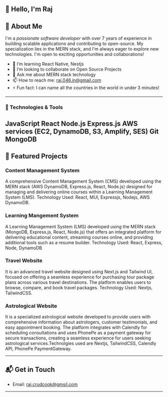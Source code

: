 ## 👋 Hello, I'm Raj

## 🚀 About Me
I'm a *passionate software developer* with over 7 years of experience in building scalable applications and contributing to open-source. My specialization lies in the MERN stack, and I'm always eager to explore new technologies. I'm open to exciting opportunities and collaborations!
- 🌱 I’m learning React Native, Nestjs
- 👯 I’m looking to collaborate on Open Source Projects
- 💬 Ask me about MERN stack technology 
- 📫 How to reach me: raj.046.in@gmail.com
- ⚡ Fun fact: I can name all the countries in the world in under 3 minutes!

---

### 🔧 Technologies & Tools
JavaScript
React
Node.js
Express.js
AWS services (EC2, DynamoDB, S3, Amplify, SES)
Git
MongoDB
---

## 🌟 Featured Projects

### Content Management System
A comprehensive Content Management System (CMS) developed using the MERN stack (AWS DynamoDB, Express.js, React, Node.js) designed for managing and delivering online courses within a Learning Management System (LMS). 
Technology Used: React, MUI, Expressjs, Nodejs, AWS DynamoDB.

### Learning Mangement System
A Learning Management System (LMS) developed using the MERN stack (MongoDB, Express.js, React, Node.js) that offers an integrated platform for delivering educational content, streaming courses online, and providing additional tools such as a resume builder. 
Technology Used: React, Express, Node, DynamoDB

### Travel Website
It is an advanced travel website designed using Next.js and Tailwind UI, focused on offering a seamless experience for purchasing tour package plans across various travel destinations. The platform enables users to browse, compare, and book travel packages.
Technology Used: Nextjs, TailwindCSS.

### Astrological Website
It is a specialized astrological website developed to provide users with comprehensive information about astrologers, customer testimonials, and easy appointment booking. The platform integrates with Calendly for scheduling consultations and uses PhonePe as a payment gateway for secure transactions, creating a seamless experience for users seeking astrological services.Technolgies used are Nextjs, TailwindCSS, Calendly API, PhonePe PaymentGateway.

---

## 📬 Get in Touch

- Email: raj.crudcook@gmsil.com
---

